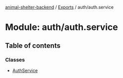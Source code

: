 [animal-shelter-backend](../README.md) / [Exports](../modules.md) / auth/auth.service

# Module: auth/auth.service

## Table of contents

### Classes

- [AuthService](../classes/auth_auth_service.AuthService.md)
